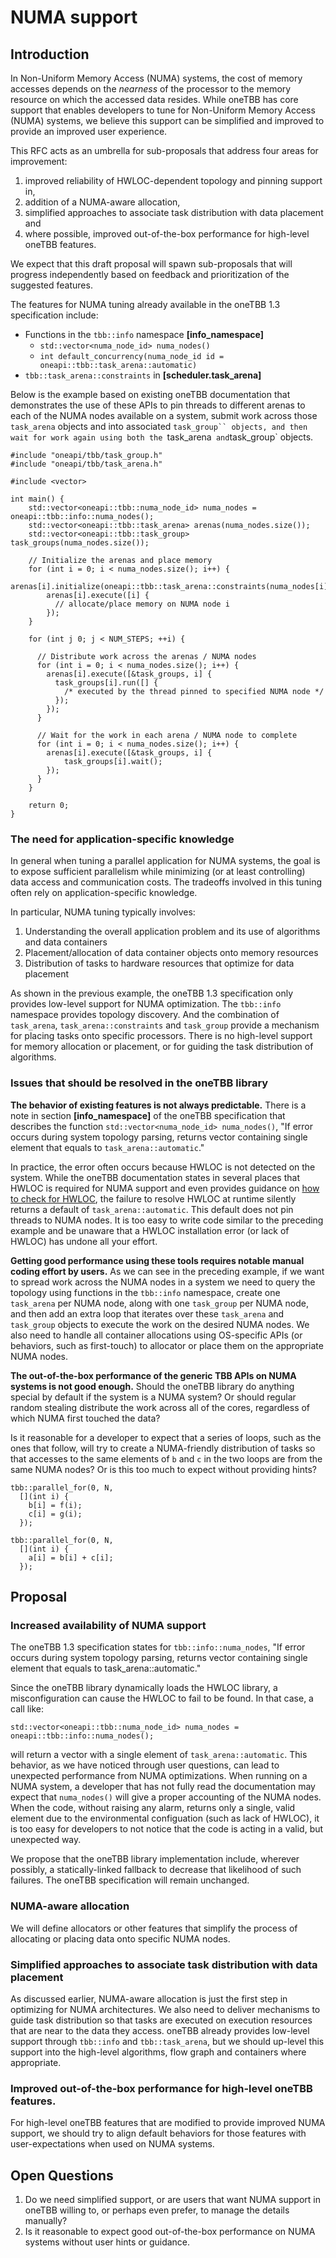 # NUMA support

## Introduction

In Non-Uniform Memory Access (NUMA) systems, the cost of memory accesses depends on the
*nearness* of the processor to the memory resource on which the accessed data resides. 
While oneTBB has core support that enables developers to tune for Non-Uniform Memory 
Access (NUMA) systems, we believe this support can be simplified and improved to provide 
an improved user experience.  

This RFC acts as an umbrella for sub-proposals that address four areas for improvement:

1. improved reliability of HWLOC-dependent topology and pinning support in,
2. addition of a NUMA-aware allocation,
3. simplified approaches to associate task distribution with data placement and 
4. where possible, improved out-of-the-box performance for high-level oneTBB features.

We expect that this draft proposal will spawn sub-proposals that will progress
independently based on feedback and prioritization of the suggested features.

The features for NUMA tuning already available in the oneTBB 1.3 specification include:

- Functions in the `tbb::info` namespace **[info_namespace]** 
  - `std::vector<numa_node_id> numa_nodes()`
  - `int default_concurrency(numa_node_id id = oneapi::tbb::task_arena::automatic)`
- `tbb::task_arena::constraints` in **[scheduler.task_arena]**

Below is the example based on existing oneTBB documentation that demonstrates the use 
of these APIs to pin threads to different arenas to each of the NUMA nodes available 
on a system, submit work across those `task_arena` objects and into associated 
`task_group`` objects, and then wait for work again using both the `task_arena` 
and `task_group` objects.

    #include "oneapi/tbb/task_group.h"
    #include "oneapi/tbb/task_arena.h"

    #include <vector>

    int main() {
        std::vector<oneapi::tbb::numa_node_id> numa_nodes = oneapi::tbb::info::numa_nodes();
        std::vector<oneapi::tbb::task_arena> arenas(numa_nodes.size());
        std::vector<oneapi::tbb::task_group> task_groups(numa_nodes.size());

        // Initialize the arenas and place memory
        for (int i = 0; i < numa_nodes.size(); i++) {
            arenas[i].initialize(oneapi::tbb::task_arena::constraints(numa_nodes[i]),0);
            arenas[i].execute([i] {
              // allocate/place memory on NUMA node i
            });
        }
        
        for (int j 0; j < NUM_STEPS; ++i) {

          // Distribute work across the arenas / NUMA nodes
          for (int i = 0; i < numa_nodes.size(); i++) {
            arenas[i].execute([&task_groups, i] {
              task_groups[i].run([] {
                /* executed by the thread pinned to specified NUMA node */
              });
            });
          }

          // Wait for the work in each arena / NUMA node to complete
          for (int i = 0; i < numa_nodes.size(); i++) {
            arenas[i].execute([&task_groups, i] {
                task_groups[i].wait();
            });
          }
        }

        return 0;
    }

### The need for application-specific knowledge

In general when tuning a parallel application for NUMA systems, the goal is to expose sufficient
parallelism while minimizing (or at least controlling) data access and communication costs. The 
tradeoffs involved in this tuning often rely on application-specific knowledge. 

In particular, NUMA tuning typically involves:

1. Understanding the overall application problem and its use of algorithms and data containers
2. Placement/allocation of data container objects onto memory resources
3. Distribution of tasks to hardware resources that optimize for data placement

As shown in the previous example, the oneTBB 1.3 specification only provides low-level
support for NUMA optimization. The `tbb::info` namespace provides topology discovery. And the
combination of `task_arena`, `task_arena::constraints` and `task_group` provide a mechanism for
placing tasks onto specific processors. There is no high-level support for memory allocation
or placement, or for guiding the task distribution of algorithms.

### Issues that should be resolved in the oneTBB library

**The behavior of existing features is not always predictable.** There is a note in 
section **[info_namespace]** of the oneTBB specification that describes
the function `std::vector<numa_node_id> numa_nodes()`, "If error occurs during system topology 
parsing, returns vector containing single element that equals to `task_arena::automatic`."  

In practice, the error often occurs because HWLOC is not detected on the system. While the 
oneTBB documentation states in several places that HWLOC is required for NUMA support and 
even provides guidance on 
[how to check for HWLOC](https://www.intel.com/content/www/us/en/docs/onetbb/get-started-guide/2021-12/next-steps.html), 
the failure to resolve HWLOC at runtime silently returns a default of `task_arena::automatic`. This
default does not pin threads to NUMA nodes. It is too easy to write code similar to the preceding 
example and be unaware that a HWLOC installation error (or lack of HWLOC) has undone all your effort.

**Getting good performance using these tools requires notable manual coding effort by users.** As we 
can see in the preceding example, if we want to spread work across the NUMA nodes in 
a system we need to query the topology using functions in the `tbb::info` namespace, create
one `task_arena` per NUMA node, along with one `task_group` per NUMA node, and then add an
extra loop that iterates over these `task_arena` and `task_group` objects to execute the
work on the desired NUMA nodes. We also need to handle all container allocations using OS-specific
APIs (or behaviors, such as first-touch) to allocator or place them on the appropriate NUMA nodes.

**The out-of-the-box performance of the generic TBB APIs on NUMA systems is not good enough.**
Should the oneTBB library do anything special by default if the system is a NUMA system?  Or should 
regular random stealing distribute the work across all of the cores, regardless of which NUMA first 
touched the data?

Is it reasonable for a developer to expect that a series of loops, such as the ones that follow, will
try to create a NUMA-friendly distribution of tasks so that accesses to the same elements of `b` and `c`
in the two loops are from the same NUMA nodes? Or is this too much to expect without providing hints? 

    tbb::parallel_for(0, N, 
      [](int i) { 
        b[i] = f(i);
        c[i] = g(i); 
      });

    tbb::parallel_for(0, N, 
      [](int i) { 
        a[i] = b[i] + c[i]; 
      });

## Proposal

### Increased availability of NUMA support

The oneTBB 1.3 specification states for `tbb::info::numa_nodes`, "If error occurs during system 
topology parsing, returns vector containing single element that equals to task_arena::automatic."

Since the oneTBB library dynamically loads the HWLOC library, a misconfiguration can cause the HWLOC
to fail to be found. In that case, a call like:

    std::vector<oneapi::tbb::numa_node_id> numa_nodes = oneapi::tbb::info::numa_nodes();

will return a vector with a single element of `task_arena::automatic`. This behavior, as we have noticed
through user questions, can lead to unexpected performance from NUMA optimizations. When running
on a NUMA system, a developer that has not fully read the documentation may expect that `numa_nodes()`
will give a proper accounting of the NUMA nodes. When the code, without raising any alarm, returns only 
a single, valid element due to the environmental configuation (such as lack of HWLOC), it is too easy 
for developers to not notice that the code is acting in a valid, but unexpected way.

We propose that the oneTBB library implementation include, wherever possibly, a statically-linked fallback 
to decrease that likelihood of such failures. The oneTBB specification will remain unchanged.

### NUMA-aware allocation

We will define allocators or other features that simplify the process of allocating or placing data onto
specific NUMA nodes.

### Simplified approaches to associate task distribution with data placement

As discussed earlier, NUMA-aware allocation is just the first step in optimizing for NUMA architectures.
We also need to deliver mechanisms to guide task distribution so that tasks are executed on execution
resources that are near to the data they access. oneTBB already provides low-level support through
`tbb::info` and `tbb::task_arena`, but we should up-level this support into the high-level algorithms,
flow graph and containers where appropriate.

### Improved out-of-the-box performance for high-level oneTBB features.

For high-level oneTBB features that are modified to provide improved NUMA support, we should try to 
align default behaviors for those features with user-expectations when used on NUMA systems.

## Open Questions

1. Do we need simplified support, or are users that want NUMA support in oneTBB
willing to, or perhaps even prefer, to manage the details manually?
2. Is it reasonable to expect good out-of-the-box performance on NUMA systems 
without user hints or guidance.
